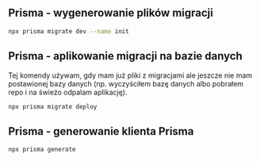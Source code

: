 ## Prisma - wygenerowanie plików migracji

```bash
npx prisma migrate dev --name init
```

## Prisma - aplikowanie migracji na bazie danych

Tej komendy używam, gdy mam już pliki z migracjami
ale jeszcze nie mam postawionej bazy danych (np. wyczyściłem bazę danych
albo pobrałem repo i na świeżo odpalam aplikację).

```bash
npx prisma migrate deploy
```

## Prisma - generowanie klienta Prisma

```bash
npx prisma generate
```
